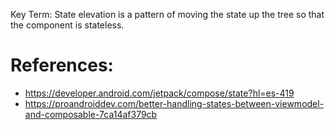 Key Term: State elevation is a pattern of moving the state up the tree so that the component is stateless.

# References:
 - https://developer.android.com/jetpack/compose/state?hl=es-419
 - https://proandroiddev.com/better-handling-states-between-viewmodel-and-composable-7ca14af379cb
